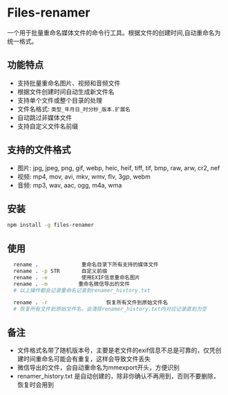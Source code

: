 # Files-renamer

一个用于批量重命名媒体文件的命令行工具。根据文件的创建时间,自动重命名为统一格式。

## 功能特点

- 支持批量重命名图片、视频和音频文件
- 根据文件创建时间自动生成新文件名
- 支持单个文件或整个目录的处理
- 文件名格式: `类型_年月日_时分秒_版本.扩展名`
- 自动跳过非媒体文件
- 支持自定义文件名前缀

## 支持的文件格式

- 图片: jpg, jpeg, png, gif, webp, heic, heif, tiff, tif, bmp, raw, arw, cr2, nef
- 视频: mp4, mov, avi, mkv, wmv, flv, 3gp, webm
- 音频: mp3, wav, aac, ogg, m4a, wma

## 安装

```bash
npm install -g files-renamer
```

## 使用

```bash
  rename .              重命名目录下所有支持的媒体文件
  rename . -p STR       自定义前缀
  rename . -e           使用EXIF信息重命名图片
  rename . -m          重命名微信导出的文件
  # 以上操作都会记录重命名记录到renamer_history.txt

  rename . -r                   恢复所有文件到原始文件名
  # 恢复所有文件到原始文件名，会清除renamer_history.txt内对应记录直到为空
```

## 备注
- 文件格式名带了随机版本号，主要是老文件的exif信息不总是可靠的，仅凭创建时间重命名可能会有重复，这样会导致文件丢失
- 微信导出的文件，会自动重命名为mmexport开头，方便识别
- renamer_history.txt 是自动创建的，除非你确认不再用到，否则不要删除，恢复时会用到